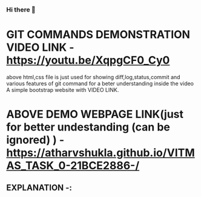 ### Hi there 👋
# GIT COMMANDS DEMONSTRATION VIDEO LINK - **https://youtu.be/XqpgCF0_Cy0**
above html,css file is just used for showing diff,log,status,commit and various features of git command for a beter understanding inside the video A simple bootstrap website with VIDEO LINK.
# ABOVE DEMO WEBPAGE LINK(just for better undestanding (can be ignored) ) - **https://atharvshukla.github.io/VITMAS_TASK_0-21BCE2886-/**
## EXPLANATION -:

